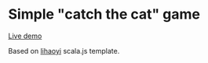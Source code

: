 # Simple "catch the cat" game 
[Live demo](http://the-cat.appspot.com/game/)

Based on [lihaoyi](https://github.com/lihaoyi/workbench-example-app) scala.js template.

